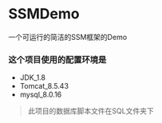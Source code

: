 # SSMDemo
一个可运行的简洁的SSM框架的Demo

### 这个项目使用的配置环境是
- JDK_1.8
- Tomcat_8.5.43
- mysql_8.0.16

> 此项目的数据库脚本文件在SQL文件夹下
